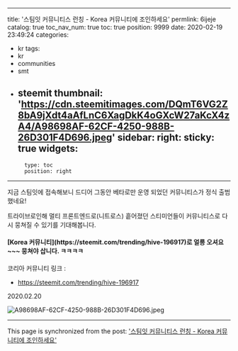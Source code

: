 
---
title: '스팀잇 커뮤니티스 런칭 - Korea 커뮤니티에 조인하세요'
permlink: 6ijeje
catalog: true
toc_nav_num: true
toc: true
position: 9999
date: 2020-02-19 23:49:24
categories:
- kr
tags:
- kr
- communities
- smt
- steemit
thumbnail: 'https://cdn.steemitimages.com/DQmT6VG2Z8bA9jXdt4aAfLnC6XagDkK4oGXcW27aKcX4zA4/A98698AF-62CF-4250-988B-26D301F4D696.jpeg'
sidebar:
    right:
        sticky: true
widgets:
    -
        type: toc
        position: right
---


지금 스팀잇에 접속해보니 드디어 그동안 베타로만 운영 되었던 커뮤니티스가 정식 출범했네요!

트라이브로인해 멀티 프론트엔드로(니트로스) 흩어졌던 스티미언들이 커뮤니티스로 다시 뭉쳐질 수 있기를 기대해봅니다. 

<H4>[Korea 커뮤니티](https://steemit.com/trending/hive-196917)로 얼릉 오셔요~~~ 뭉쳐야 삽니다. ㅋㅋㅋㅋ</H4>

코리아 커뮤니티 링크 :
* https://steemit.com/trending/hive-196917

2020.02.20

![A98698AF-62CF-4250-988B-26D301F4D696.jpeg](https://cdn.steemitimages.com/DQmT6VG2Z8bA9jXdt4aAfLnC6XagDkK4oGXcW27aKcX4zA4/A98698AF-62CF-4250-988B-26D301F4D696.jpeg)

- - -

This page is synchronized from the post: ['스팀잇 커뮤니티스 런칭 - Korea 커뮤니티에 조인하세요'](https://steemit.com/@jaydih/6ijeje)
